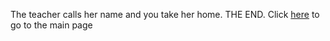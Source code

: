 The teacher calls her name and you take her home.
THE END.
Click [here](../../../) to go to the main page 
